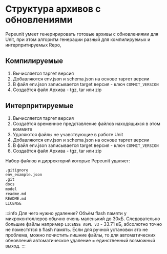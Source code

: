 # Структура архивов c обновлениями

Pepeunit умеет генеририровать готовые архивы с обновлениями для Unit, при этом алгоритм генерации разный для компилируемых и интерпритируемых Repo,

## Компилируемые

1. Вычисляется таргет версия
1. Добавляются env.json и schema.json на основе таргет версии
1. В файл env.json записывается target версия - ключ `COMMIT_VERSION`
1. Создаётся файл Архива - tgz, tar или zip

## Интерпритируемые

1. Вычисляется таргет версия
1. Создаётся временное представление файлов находящихся в этом коммите
1. Удаляются файлы не учавствующие в работе Unit
1. Добавляются env.json и schema.json на основе таргет версии
1. В файл env.json записывается target версия - ключ `COMMIT_VERSION`
1. Создаётся файл Архива - tgz, tar или zip

Набор файлов и дирректорий которые Pepeunit удаляет:
```txt
.gitignore
env_example.json
.git
docs
model
readme.md
README.md
LICENSE
```

:::info Для чего нужно удаление?
Объём flash памяти у микроконтоллеров обычно очень маленький до 30кБ. Следовательно большие файлы например `LICENSE AGPL v3` - 33.71 кБ, абсолютно точно не поместятся в flash память. Если для ручной установки это не проблема, можно почистить лишние файлы, то для автоматических обновлений автоматическое удаление = единственный возможный выход.
:::